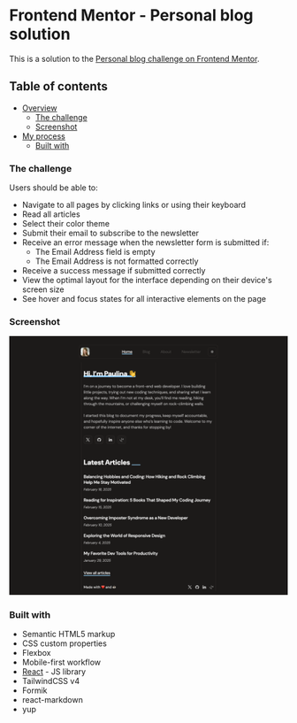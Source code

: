 # Frontend Mentor - Personal blog solution

This is a solution to the [Personal blog challenge on Frontend Mentor](https://www.frontendmentor.io/challenges/personal-blog-lJpVCnmozL).

## Table of contents

-   [Overview](#overview)
    -   [The challenge](#the-challenge)
    -   [Screenshot](#screenshot)
-   [My process](#my-process)
    -   [Built with](#built-with)

### The challenge

Users should be able to:

-   Navigate to all pages by clicking links or using their keyboard
-   Read all articles
-   Select their color theme
-   Submit their email to subscribe to the newsletter
-   Receive an error message when the newsletter form is submitted if:
    -   The Email Address field is empty
    -   The Email Address is not formatted correctly
-   Receive a success message if submitted correctly
-   View the optimal layout for the interface depending on their device's screen size
-   See hover and focus states for all interactive elements on the page

### Screenshot

![](./screenshot.jpg)

### Built with

-   Semantic HTML5 markup
-   CSS custom properties
-   Flexbox
-   Mobile-first workflow
-   [React](https://reactjs.org/) - JS library
-   TailwindCSS v4
-   Formik
-   react-markdown
-   yup
